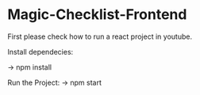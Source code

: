 # Magic-Checklist-Frontend

First please check how to run a react project in youtube.

Install dependecies:

-> npm install 


Run the Project: 
-> npm start

